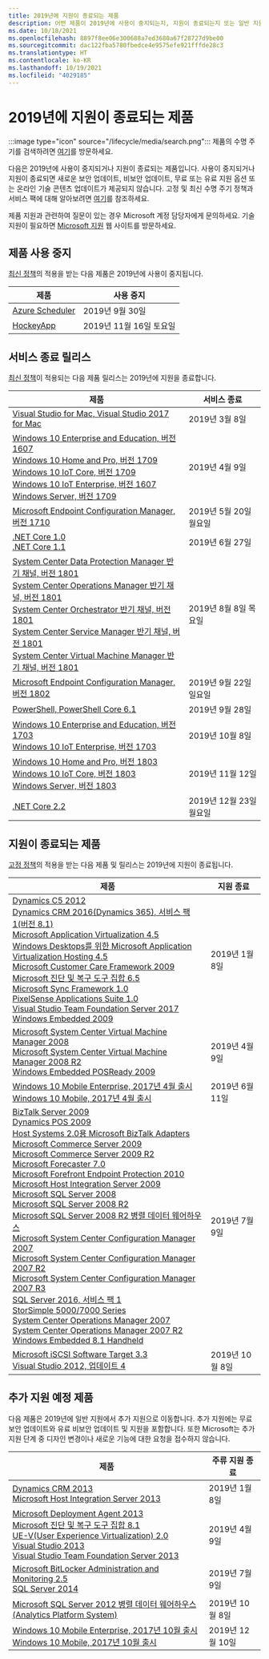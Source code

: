 ```yaml
---
title: 2019년에 지원이 종료되는 제품
description: 어떤 제품이 2019년에 사용이 중지되는지, 지원이 종료되는지 또는 일반 지원에서 추가 지원으로 전환되는지 알아보세요.
ms.date: 10/18/2021
ms.openlocfilehash: 8897f8ee06e300688a7ed3680a67f28727d9be00
ms.sourcegitcommit: dac122fba5780fbedce4e9575efe921fffde28c3
ms.translationtype: HT
ms.contentlocale: ko-KR
ms.lasthandoff: 10/19/2021
ms.locfileid: "4029185"
---
```

# <a name="products-ending-support-in-2019"></a>2019년에 지원이 종료되는 제품

:::image type="icon" source="/lifecycle/media/search.png":::
제품의 수명 주기를 검색하려면 [여기](/lifecycle/products/)를 방문하세요.

다음은 2019년에 사용이 중지되거나 지원이 종료되는 제품입니다. 사용이 중지되거나 지원이 종료되면 새로운 보안 업데이트, 비보안 업데이트, 무료 또는 유료 지원 옵션 또는 온라인 기술 콘텐츠 업데이트가 제공되지 않습니다. 고정 및 최신 수명 주기 정책과 서비스 팩에 대해 알아보려면 [여기](/lifecycle/overview/product-end-of-support-overview)를 참조하세요.

제품 지원과 관련하여 질문이 있는 경우 Microsoft 계정 담당자에게 문의하세요. 기술 지원이 필요하면 [Microsoft 지원](https://support.microsoft.com/contactus/?ws=support) 웹 사이트를 방문하세요.

## <a name="product-retirements"></a>제품 사용 중지

[최신 정책](/lifecycle/policies/modern)의 적용을 받는 다음 제품은 2019년에 사용이 중지됩니다.

| 제품 | 사용 중지 |
| --- | --- |
| [Azure Scheduler](/lifecycle/products/azure-scheduler?branch=live)<br> | 2019년 9월 30일 |
| [HockeyApp](/lifecycle/products/hockeyapp?branch=live)<br> | 2019년 11월 16일 토요일 |


## <a name="release-end-of-servicing"></a>서비스 종료 릴리스

[최신 정책](/lifecycle/policies/modern)이 적용되는 다음 제품 릴리스는 2019년에 지원을 종료합니다.

| 제품 | 서비스 종료 |
| --- | --- |
| [Visual Studio for Mac, Visual Studio 2017 for Mac](/lifecycle/products/visual-studio-for-mac?branch=live)<br> | 2019년 3월 8일 |
| [Windows 10 Enterprise and Education, 버전 1607](/lifecycle/products/windows-10-enterprise-and-education?branch=live)<br>[Windows 10 Home and Pro, 버전 1709](/lifecycle/products/windows-10-home-and-pro?branch=live)<br>[Windows 10 IoT Core, 버전 1709](/lifecycle/products/windows-10-iot-core?branch=live)<br>[Windows 10 IoT Enterprise, 버전 1607](/lifecycle/products/windows-10-iot-enterprise?branch=live)<br>[Windows Server, 버전 1709](/lifecycle/products/windows-server?branch=live)<br> | 2019년 4월 9일 |
| [Microsoft Endpoint Configuration Manager, 버전 1710](/lifecycle/products/microsoft-endpoint-configuration-manager?branch=live)<br> | 2019년 5월 20일 월요일 |
| [.NET Core 1.0](/lifecycle/products/microsoft-net-and-net-core?branch=live)<br>[.NET Core 1.1](/lifecycle/products/microsoft-net-and-net-core?branch=live)<br> | 2019년 6월 27일 |
| [System Center Data Protection Manager 반기 채널, 버전 1801](/lifecycle/products/system-center-data-protection-manager-semi-annual-channel?branch=live)<br>[System Center Operations Manager 반기 채널, 버전 1801](/lifecycle/products/system-center-operations-manager-semi-annual-channel?branch=live)<br>[System Center Orchestrator 반기 채널, 버전 1801](/lifecycle/products/system-center-orchestrator-semi-annual-channel?branch=live)<br>[System Center Service Manager 반기 채널, 버전 1801](/lifecycle/products/system-center-service-manager-semi-annual-channel?branch=live)<br>[System Center Virtual Machine Manager 반기 채널, 버전 1801](/lifecycle/products/system-center-virtual-machine-manager-semi-annual-channel?branch=live)<br> | 2019년 8월 8일 목요일 |
| [Microsoft Endpoint Configuration Manager, 버전 1802](/lifecycle/products/microsoft-endpoint-configuration-manager?branch=live)<br> | 2019년 9월 22일 일요일 |
| [PowerShell, PowerShell Core 6.1](/lifecycle/products/powershell?branch=live)<br> | 2019년 9월 28일 |
| [Windows 10 Enterprise and Education, 버전 1703](/lifecycle/products/windows-10-enterprise-and-education?branch=live)<br>[Windows 10 IoT Enterprise, 버전 1703](/lifecycle/products/windows-10-iot-enterprise?branch=live)<br> | 2019년 10월 8일 |
| [Windows 10 Home and Pro, 버전 1803](/lifecycle/products/windows-10-home-and-pro?branch=live)<br>[Windows 10 IoT Core, 버전 1803](/lifecycle/products/windows-10-iot-core?branch=live)<br>[Windows Server, 버전 1803](/lifecycle/products/windows-server?branch=live)<br> | 2019년 11월 12일 |
| [.NET Core 2.2](/lifecycle/products/microsoft-net-and-net-core?branch=live)<br> | 2019년 12월 23일 월요일 |


## <a name="products-reaching-end-of-support"></a>지원이 종료되는 제품

[고정 정책](/lifecycle/policies/fixed)의 적용을 받는 다음 제품 및 릴리스는 2019년에 지원이 종료됩니다.

| 제품 | 지원 종료 |
| --- | --- |
| [Dynamics C5 2012](/lifecycle/products/dynamics-c5-2012?branch=live)<br>[Dynamics CRM 2016(Dynamics 365), 서비스 팩 1(버전 8.1)](/lifecycle/products/dynamics-crm-2016-dynamics-365?branch=live)<br>[Microsoft Application Virtualization 4.5](/lifecycle/products/microsoft-application-virtualization-45?branch=live)<br>[Windows Desktops를 위한 Microsoft Application Virtualization Hosting 4.5](/lifecycle/products/microsoft-application-virtualization-hosting-45?branch=live)<br>[Microsoft Customer Care Framework 2009](/lifecycle/products/microsoft-customer-care-framework-2009?branch=live)<br>[Microsoft 진단 및 복구 도구 집합 6.5](/lifecycle/products/microsoft-diagnostics-and-recovery-toolset-65?branch=live)<br>[Microsoft Sync Framework 1.0](/lifecycle/products/microsoft-sync-framework-10?branch=live)<br>[PixelSense Applications Suite 1.0](/lifecycle/products/pixelsense-applications-suite-10?branch=live)<br>[Visual Studio Team Foundation Server 2017](/lifecycle/products/visual-studio-team-foundation-server-2017?branch=live)<br>[Windows Embedded 2009](/lifecycle/products/windows-embedded-2009?branch=live)<br> | 2019년 1월 8일 |
| [Microsoft System Center Virtual Machine Manager 2008](/lifecycle/products/microsoft-system-center-virtual-machine-manager-2008?branch=live)<br>[Microsoft System Center Virtual Machine Manager 2008 R2](/lifecycle/products/microsoft-system-center-virtual-machine-manager-2008-r2?branch=live)<br>[Windows Embedded POSReady 2009](/lifecycle/products/windows-embedded-posready-2009?branch=live)<br> | 2019년 4월 9일 |
| [Windows 10 Mobile Enterprise, 2017년 4월 출시](/lifecycle/products/windows-10-mobile-enterprise-released-in-april-2017?branch=live)<br>[Windows 10 Mobile, 2017년 4월 출시](/lifecycle/products/windows-10-mobile-released-in-april-2017?branch=live)<br> | 2019년 6월 11일 |
| [BizTalk Server 2009](/lifecycle/products/biztalk-server-2009?branch=live)<br>[Dynamics POS 2009](/lifecycle/products/dynamics-pos-2009?branch=live)<br>[Host Systems 2.0용 Microsoft BizTalk Adapters](/lifecycle/products/microsoft-biztalk-adapters-for-host-systems-20?branch=live)<br>[Microsoft Commerce Server 2009](/lifecycle/products/microsoft-commerce-server-2009?branch=live)<br>[Microsoft Commerce Server 2009 R2](/lifecycle/products/microsoft-commerce-server-2009-r2?branch=live)<br>[Microsoft Forecaster 7.0](/lifecycle/products/microsoft-forecaster-70?branch=live)<br>[Microsoft Forefront Endpoint Protection 2010](/lifecycle/products/microsoft-forefront-endpoint-protection-2010?branch=live)<br>[Microsoft Host Integration Server 2009](/lifecycle/products/microsoft-host-integration-server-2009?branch=live)<br>[Microsoft SQL Server 2008](/lifecycle/products/microsoft-sql-server-2008?branch=live)<br>[Microsoft SQL Server 2008 R2](/lifecycle/products/microsoft-sql-server-2008-r2?branch=live)<br>[Microsoft SQL Server 2008 R2 병렬 데이터 웨어하우스](/lifecycle/products/microsoft-sql-server-2008-r2-parallel-data-warehouse?branch=live)<br>[Microsoft System Center Configuration Manager 2007](/lifecycle/products/microsoft-system-center-configuration-manager-2007?branch=live)<br>[Microsoft System Center Configuration Manager 2007 R2](/lifecycle/products/microsoft-system-center-configuration-manager-2007-r2?branch=live)<br>[Microsoft System Center Configuration Manager 2007 R3](/lifecycle/products/microsoft-system-center-configuration-manager-2007-r3?branch=live)<br>[SQL Server 2016, 서비스 팩 1](/lifecycle/products/sql-server-2016?branch=live)<br>[StorSimple 5000/7000 Series](/lifecycle/products/storsimple-50007000-series?branch=live)<br>[System Center Operations Manager 2007](/lifecycle/products/system-center-operations-manager-2007?branch=live)<br>[System Center Operations Manager 2007 R2](/lifecycle/products/system-center-operations-manager-2007-r2?branch=live)<br>[Windows Embedded 8.1 Handheld](/lifecycle/products/windows-embedded-81-handheld?branch=live)<br> | 2019년 7월 9일 |
| [Microsoft iSCSI Software Target 3.3](/lifecycle/products/microsoft-iscsi-software-target-33?branch=live)<br>[Visual Studio 2012, 업데이트 4](/lifecycle/products/visual-studio-2012?branch=live)<br> | 2019년 10월 8일 |


## <a name="products-moving-to-extended-support"></a>추가 지원 예정 제품

다음 제품은 2019년에 일반 지원에서 추가 지원으로 이동합니다. 추가 지원에는 무료 보안 업데이트와 유료 비보안 업데이트 및 지원을 포함합니다. 또한 Microsoft는 추가 지원 단계 중 디자인 변경이나 새로운 기능에 대한 요청을 접수하지 않습니다.

| 제품 | 주류 지원 종료 |
| --- | --- |
| [Dynamics CRM 2013](/lifecycle/products/dynamics-crm-2013?branch=live)<br>[Microsoft Host Integration Server 2013](/lifecycle/products/microsoft-host-integration-server-2013?branch=live)<br> | 2019년 1월 8일 |
| [Microsoft Deployment Agent 2013](/lifecycle/products/microsoft-deployment-agent-2013?branch=live)<br>[Microsoft 진단 및 복구 도구 집합 8.1](/lifecycle/products/microsoft-diagnostics-and-recovery-toolset-81?branch=live)<br>[UE-V(User Experience Virtualization) 2.0](/lifecycle/products/user-experience-virtualization-uev-20?branch=live)<br>[Visual Studio 2013](/lifecycle/products/visual-studio-2013?branch=live)<br>[Visual Studio Team Foundation Server 2013](/lifecycle/products/visual-studio-team-foundation-server-2013?branch=live)<br> | 2019년 4월 9일 |
| [Microsoft BitLocker Administration and Monitoring 2.5](/lifecycle/products/microsoft-bitlocker-administration-and-monitoring-25?branch=live)<br>[SQL Server 2014](/lifecycle/products/sql-server-2014?branch=live)<br> | 2019년 7월 9일 |
| [Microsoft SQL Server 2012 병렬 데이터 웨어하우스(Analytics Platform System)](/lifecycle/products/microsoft-sql-server-2012-parallel-data-warehouse-analytics-platform-system?branch=live)<br> | 2019년 10월 8일 |
| [Windows 10 Mobile Enterprise, 2017년 10월 출시](/lifecycle/products/windows-10-mobile-enterprise-released-in-october-2017?branch=live)<br>[Windows 10 Mobile, 2017년 10월 출시](/lifecycle/products/windows-10-mobile-released-in-october-2017?branch=live)<br> | 2019년 12월 10일 |
